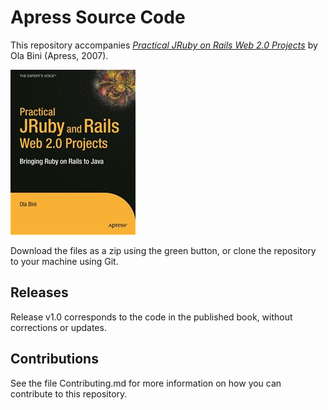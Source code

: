 # Apress Source Code

This repository accompanies [*Practical JRuby on Rails Web 2.0 Projects*](http://www.apress.com/9781590598818) by Ola Bini (Apress, 2007).

![Cover image](9781590598818.jpg)

Download the files as a zip using the green button, or clone the repository to your machine using Git.

## Releases

Release v1.0 corresponds to the code in the published book, without corrections or updates.

## Contributions

See the file Contributing.md for more information on how you can contribute to this repository.
